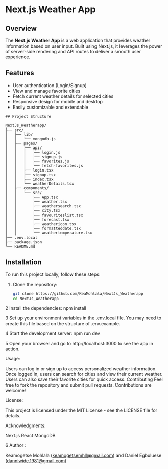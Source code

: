 # Next.js Weather App

## Overview

The **Next.js Weather App** is a web application that provides weather information based on user input. Built using Next.js, it leverages the power of server-side rendering and API routes to deliver a smooth user experience.

## Features

- User authentication (Login/Signup)
- View and manage favorite cities
- Fetch current weather details for selected cities
- Responsive design for mobile and desktop
- Easily customizable and extendable

```
## Project Structure

NextJs_Weatherapp/
├── src/
│   ├── lib/
│   │   └── mongodb.js
│   ├── pages/
│   │   ├── api/
│   │   │   ├── login.js
│   │   │   ├── signup.js
│   │   │   ├── favorites.js
│   │   │   └── fetch-favorites.js
│   │   ├── login.tsx
│   │   ├── signup.tsx
│   │   ├── index.tsx
│   │   └── weatherDetails.tsx
│   ├── components/
│   │   └── src/
│   │       ├── App.tsx
│   │       ├── weather.tsx
│   │       ├── weathersearch.tsx
│   │       ├── city.tsx
│   │       ├── favouriteslist.tsx
│   │       ├── forecast.tsx
│   │       ├── weathericon.tsx
│   │       ├── formatteddate.tsx
│   │       └── weathertemperature.tsx
├── .env.local
├── package.json
└── README.md
```

## Installation

To run this project locally, follow these steps:

1. Clone the repository:

   ```bash
   git clone https://github.com/KeaMohlala/NextJs_Weatherapp
   cd NextJs_Weatherapp


2 Install the dependencies:
npm install

3 Set up your environment variables in the .env.local file. You may need to create this file based on the structure of .env.example.

4 Start the development server:
npm run dev

5 Open your browser and go to http://localhost:3000 to see the app in action.

Usage:

Users can log in or sign up to access personalized weather information.
Once logged in, users can search for cities and view their current weather.
Users can also save their favorite cities for quick access.
Contributing
Feel free to fork the repository and submit pull requests. Contributions are welcome!

License:

This project is licensed under the MIT License - see the LICENSE file for details.

Acknowledgments:

Next.js
React
MongoDB


 6 Author : 

Keamogetse Mohlala (keamogetsemhll@gmail.com) and Daniel Egbuluese (danniwide.1981@gmail.com) 





